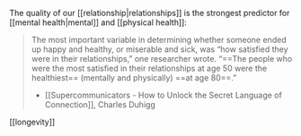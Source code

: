 
The quality of our [[relationship|relationships]] is the strongest predictor for [[mental health|mental]] and [[physical health]]:  

> The most important variable in determining whether someone ended up happy and healthy, or miserable and sick, was “how satisfied they were in their relationships,” one researcher wrote. “==The people who were the most satisfied in their relationships at age 50 were the healthiest== (mentally and physically) ==at age 80==.”
> - [[Supercommunicators - How to Unlock the Secret Language of Connection]], Charles Duhigg

[[longevity]]